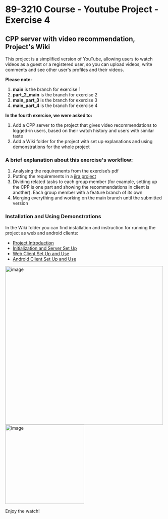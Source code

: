 # 89-3210 Course - Youtube Project - Exercise 4
## CPP server with video recommendation, Project's Wiki

This project is a simplified version of YouTube, allowing users to watch videos as a guest or a registered user, 
so you can upload videos, write comments and see other user's profiles and their videos.

**Please note:**
1. **main** is the branch for exercise 1
2. **part_2_main** is the branch for exercise 2
3. **main_part_3** is the branch for exercise 3
4. **main_part_4** is the branch for exercise 4

**In the fourth exercise, we were asked to:**
1. Add a CPP server to the project that gives video recommendations to logged-in users, based on their watch history and users with similar taste
2. Add a Wiki folder for the project with set up explanations and using demonstrations for the whole project

### A brief explanation about this exercise's workflow:

1.	Analysing the requirements from the exercise’s pdf
2.	Putting the requirements in a [jira project](https://tomerbarak2.atlassian.net/jira/software/projects/YOUT/boards/4)
3.	Dividing related tasks to each group member (for example, setting up the CPP is one part and showing the recommendations in client is another). Each group member with a feature branch of its own
4.	Merging everything and working on the main branch until the submitted version

### Installation and Using Demonstrations 

In the Wiki folder you can find installation and instruction for running the project as web and android clients:

- [Project Introduction](Wiki/01_project_introduction.md)
- [Initialization and Server Set Up](Wiki/02_Initialization_and_server_set_up.md)
- [Web Client Set Up and Use](Wiki/03_web_client_set_up_and_use.md)
- [Android Client Set Up and Use](Wiki/04_android_client_set_up_and_use.md)

<img src="https://github.com/user-attachments/assets/1d8422a5-e761-4584-93c7-6fd454506aa3" alt="image" width="500">  
<img src="https://github.com/user-attachments/assets/7d638dec-77da-419c-a86c-eb04e8807275" alt="image" width="250">  

Enjoy the watch!
